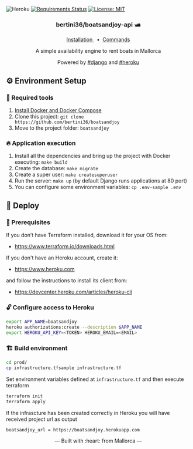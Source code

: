![Heroku](https://heroku-badge.herokuapp.com/?app=heroku-badge)
[![Requirements Status](https://requires.io/github/bertini36/boatsandjoy/requirements.svg?branch=v2)](https://requires.io/github/bertini36/boatsandjoy/requirements/?branch=v2)
[![License: MIT](https://img.shields.io/badge/License-MIT-blue.svg)](https://opensource.org/licenses/MIT)

<h3 align="center">
    bertini36/boatsandjoy-api 🛥️
</h3>
<p align="center">
  <a href="#-environment-setup" target="_blank">
    Installation
  </a>&nbsp;&nbsp;•&nbsp;
  <a href="https://github.com/bertini36/boatsandjoy/blob/v2/Makefile" target="_blank">
    Commands
  </a>
</p>
<p align="center">
A simple availability engine to rent boats in Mallorca
</p>
<p align="center">
Powered by <a href="https://www.djangoproject.com//" target="_blank">#django</a> and
<a href="https://www.heroku.com/" target="_blank">#heroku</a>
</p>

## ⚙️ Environment Setup

### 🐳 Required tools

1. [Install Docker and Docker Compose](https://www.docker.com/get-started)
2. Clone this project: `git clone https://github.com/bertini36/boatsandjoy`
3. Move to the project folder: `boatsandjoy`

### 🔥 Application execution

1. Install all the dependencies and bring up the project with Docker executing: `make build`
2. Create the database: `make migrate`
3. Create a super user: `make createsuperuser`
4. Run the server: `make up` (by default Django runs applications at 80 port)
5. You can configure some environment variables: `cp .env-sample .env`

## 🚀 Deploy

### 📝 Prerequisites

If you don’t have Terraform installed, download it for your OS from: 

- https://www.terraform.io/downloads.html

If you don't have an Heroku account, create it:

- https://www.heroku.com

and follow the instructions to install its client from:

- https://devcenter.heroku.com/articles/heroku-cli

### 🔓 Configure access to Heroku

```bash
export APP_NAME=boatsandjoy
heroku authorizations:create --description $APP_NAME
export HEROKU_API_KEY=<TOKEN> HEROKU_EMAIL=<EMAIL>
```

### 🏗️  Build environment

```bash
cd prod/
cp infrastructure.tfsample infrastructure.tf
```

Set environment variables defined at `infrastructure.tf` and then execute terraform

```bash
terraform init
terraform apply
```

If the infrascture has been created correctly in Heroku you will have received project url as output
```
boatsandjoy_url = https://boatsandjoy.herokuapp.com
```

<p align="center">&mdash; Built with :heart: from Mallorca &mdash;</p>

